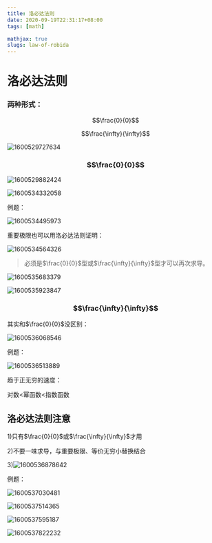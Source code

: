 ```yaml
---
title: 洛必达法则
date: 2020-09-19T22:31:17+08:00
tags: [math]

mathjax: true
slugs: law-of-robida
---
```


# 洛必达法则

### 两种形式：

$$\frac{0}{0}$$

$$\frac{\infty}{\infty}$$

![1600529727634](https://cdn.kayleh.top/gh/kayleh/cdn/img/洛必达法则/1600529727634.png)

### $$\frac{0}{0}$$

![1600529882424](https://cdn.kayleh.top/gh/kayleh/cdn/img/洛必达法则/1600529882424.png)

![1600534332058](https://cdn.kayleh.top/gh/kayleh/cdn/img/洛必达法则/1600534332058.png)

例题：

![1600534495973](https://cdn.kayleh.top/gh/kayleh/cdn/img/洛必达法则/1600534495973.png)

重要极限也可以用洛必达法则证明：

![1600534564326](https://cdn.kayleh.top/gh/kayleh/cdn/img/洛必达法则/1600534564326.png)

> 必须是$\frac{0}{0}$型或$\frac{\infty}{\infty}$型才可以再次求导。

![1600535683379](https://cdn.kayleh.top/gh/kayleh/cdn/img/洛必达法则/1600535683379.png)

![1600535923847](https://cdn.kayleh.top/gh/kayleh/cdn/img/洛必达法则/1600535923847.png)

### $$\frac{\infty}{\infty}$$

其实和$\frac{0}{0}$没区别：

![1600536068546](https://cdn.kayleh.top/gh/kayleh/cdn/img/洛必达法则/1600536068546.png)

例题：

![1600536513889](https://cdn.kayleh.top/gh/kayleh/cdn/img/洛必达法则/1600536513889.png)

趋于正无穷的速度：

对数<幂函数<指数函数

## 洛必达法则注意

1)只有$\frac{0}{0}$或$\frac{\infty}{\infty}$才用

2)不要一味求导，与重要极限、等价无穷小替换结合

3)![1600536878642](https://cdn.kayleh.top/gh/kayleh/cdn/img/洛必达法则/1600536878642.png)

例题：

![1600537030481](https://cdn.kayleh.top/gh/kayleh/cdn/img/洛必达法则/1600537030481.png)

![1600537514365](https://cdn.kayleh.top/gh/kayleh/cdn/img/洛必达法则/1600537514365.png)

![1600537595187](https://cdn.kayleh.top/gh/kayleh/cdn/img/洛必达法则/1600537595187.png)

![1600537822232](https://cdn.kayleh.top/gh/kayleh/cdn/img/洛必达法则/1600537822232.png)
